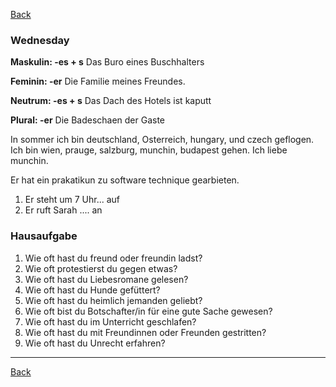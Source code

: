 
[Back](../Index.md)
### Wednesday 

**Maskulin: -es + s**
Das Buro  eines Buschhalters

**Feminin: -er**
Die Familie meines Freundes.

**Neutrum: -es + s**
Das Dach des Hotels ist kaputt

**Plural: -er**
Die Badeschaen der Gaste

In sommer ich bin deutschland, Osterreich, hungary, und czech geflogen.  Ich bin wien, prauge, salzburg, munchin, budapest gehen. Ich liebe munchin. 

Er hat ein prakatikun zu software technique gearbieten. 
1) Er steht um 7 Uhr... auf 
2) Er ruft Sarah .... an 

### Hausaufgabe
1. Wie oft hast du freund oder freundin ladst?
2. Wie oft protestierst du gegen etwas? 
3. Wie oft hast du Liebesromane gelesen?
4. Wie oft hast du Hunde gefüttert?
5. Wie oft hast du heimlich jemanden geliebt?
6. Wie oft bist du Botschafter/in für eine gute Sache gewesen?
7. Wie oft hast du im Unterricht geschlafen?
8. Wie oft hast du mit Freundinnen oder Freunden gestritten?
9. Wie oft hast du Unrecht erfahren?

****

[Back](../Index.md)

